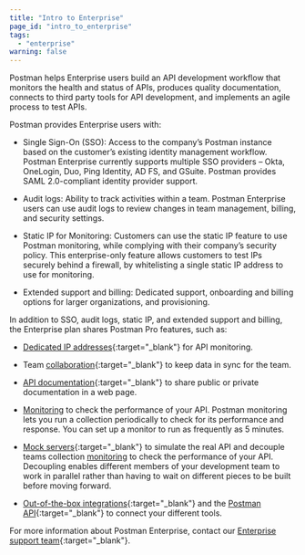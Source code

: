 ```yaml
---
title: "Intro to Enterprise"
page_id: "intro_to_enterprise"
tags: 
  - "enterprise"
warning: false
---
```


Postman helps Enterprise users build an API development workflow that monitors the health and status of APIs, produces quality documentation, connects to third party tools for API development, and implements an agile process to test APIs.

Postman provides Enterprise users with:

* Single Sign-On (SSO): Access to the company’s Postman instance based on the customer’s existing identity management workflow. Postman Enterprise currently supports multiple SSO providers – Okta, OneLogin, Duo, Ping Identity, AD FS, and GSuite. Postman provides SAML 2.0-compliant identity provider support. 

* Audit logs: Ability to track activities within a team. Postman Enterprise users can use audit logs to review changes in team management, billing, and security settings.

* Static IP for Monitoring: Customers can use the static IP feature to use Postman monitoring, while complying with their company’s security policy. This enterprise-only feature allows customers to test IPs securely behind a firewall, by whitelisting a single static IP address to use for monitoring. 

* Extended support and billing: Dedicated support, onboarding and billing options for larger organizations, and provisioning.

In addition to SSO, audit logs, static IP, and extended support and billing, the Enterprise plan shares Postman Pro features, such as:

* [Dedicated IP addresses](/docs/v6/postman/monitors/intro_monitors#monitoring-resources-in-multiple-regions){:target="_blank"} for API monitoring.

* Team [collaboration](/docs/v6/postman/workspaces/creating_workspaces){:target="_blank"} to keep data in sync for the team.

* [API documentation](/docs/v6/postman/api_documentation/intro_to_api_documentation){:target="_blank"} to share public or private documentation in a web page.

* [Monitoring](/docs/v6/postman/monitors/intro_monitors) to check the performance of your API. Postman monitoring lets you run a collection periodically to check for its performance and response. You can set up a monitor to run as frequently as 5 minutes. 

* [Mock servers](/docs/v6/postman/mock_servers){:target="_blank"} to simulate the real API and decouple teams collection [monitoring](/docs/v6/postman/monitors/intro_monitors) to check the performance of your API. Decoupling enables different members of your development team to work in parallel rather than having to wait on different pieces to be built before moving forward.

* [Out-of-the-box integrations](/docs/v6/pro/integrations/intro_integrations){:target="_blank"} and the [Postman API](/docs/v6/pro/pro_api/intro_api){:target="_blank"} to connect your different tools.


For more information about Postman Enterprise, contact our [Enterprise support team](http://pages.getpostman.com/Enterprise-Sales_Contact-Us.html){:target="_blank"}. 


